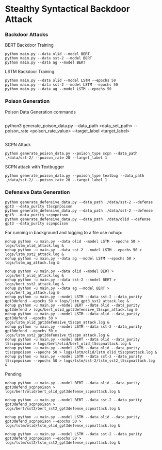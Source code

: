 # Stealthy Syntactical Backdoor Attack


### Backdoor Attacks
BERT Backdoor Training
```
python main.py --data olid --model BERT
python main.py --data sst-2 --model BERT
python main.py --data ag --model BERT
```


LSTM Backdoor Training
```
python main.py --data olid --model LSTM --epochs 50
python main.py --data sst-2 --model LSTM --epochs 50
python main.py --data ag --model LSTM --epochs 50
```

### Poison Generation

Poison Data Generation commands
```
```
python3 generate_poison_data.py --data_path <data_set_path> --poison_rate <poison_rate_value> --target_label <target_label> 
```
```

SCPN Attack 
```
python generate_poison_data.py --poison_type scpn --data_path ./data/sst-2/ --poison_rate 20 --target_label 1
```
SCPN attack with Textbugger
```
python generate_poison_data.py --poison_type textbug --data_path ./data/sst-2/ --poison_rate 20 --target_label 1
```

### Defensive Data Generation

```
python generate_defensive_data.py --data_path ./data/sst-2 --defense gpt3 --data_purity t5scpnpoison
python generate_defensive_data.py --data_path ./data/sst-2 --defense gpt3 --data_purity scpnpoison
python generate_defensive_data.py --data_path ./data/olid --defense gpt3 --data_purity scpnpoison

```

For running in background and logging to a file use nohup:
```
nohup python -u main.py --data olid --model LSTM --epochs 50 > logs/lstm_olid_attack.log &
nohup python -u main.py --data sst-2 --model LSTM --epochs 50 > logs/lstm_sst2_attack.log &
nohup python -u main.py --data ag --model LSTM --epochs 50 > logs/lstm_ag_attack.log &

nohup python -u main.py --data olid --model BERT > logs/bert_olid_attack.log &
nohup python -u main.py --data sst-2 --model BERT > logs/bert_sst2_attack.log &
nohup python -u main.py --data ag --model BERT > logs/bert_ag_attack.log &
nohup python -u main.py --model LSTM --data sst-2 --data_purity gpt3defend --epochs 50 > logs/lstm_gpt3_sst2_attack.log &
nohup python -u main.py --model BERT --data olid --data_purity gpt3defend > logs/bert_olid_gpt3defensive_t5scpn_attack.log &
nohup python -u main.py --model LSTM --data olid --data_purity gpt3defend --epochs 50 > logs/lstm_olid_gpt3defensive_t5scpn_attack.log &
nohup python -u main.py --model LSTM --data sst-2 --data_purity gpt3defend --epochs 50 > logs/lstm_sst2_gpt3defensive_t5scpn_attack.log &
nohup python -u main.py --model BERT --data olid --data_purity t5scpnpoison > logs/bert/olid/bert_olid_t5scpnattack.log &
nohup python -u main.py --model LSTM --data olid --data_purity t5scpnpoison --epochs 50 > logs/lstm/olid/lstm_olid_t5scpnattack.log &
nohup python -u main.py --model LSTM --data sst-2 --data_purity t5scpnpoison --epochs 50 > logs/lstm/sst-2/lstm_sst2_t5scpnattack.log &
```

Pending
```
nohup python -u main.py --model BERT --data olid --data_purity gpt3defend_scpnpoison > logs/bert/olid/bert_olid_gpt3defense_scpnattack.log &

nohup python -u main.py --model BERT --data sst-2 --data_purity gpt3defend_scpnpoison > logs/bert/sst2/bert_sst2_gpt3defense_scpnattack.log &

nohup python -u main.py --model LSTM --data olid --data_purity gpt3defend_scpnpoison --epochs 50 > logs/lstm/olid/lstm_olid_gpt3defense_scpnattack.log &

nohup python -u main.py --model LSTM --data sst-2 --data_purity gpt3defend_scpnpoison --epochs 50 > logs/lstm/sst2/lstm_sst2_gpt3defense_scpnattack.log &





```


